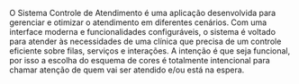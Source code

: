 O Sistema Controle de Atendimento é uma aplicação desenvolvida para gerenciar e otimizar o atendimento em diferentes cenários. Com uma interface moderna e funcionalidades configuráveis, o sistema é voltado para atender às necessidades de uma clínica  que precisa de um controle eficiente sobre filas, serviços e interações.
A intenção é que seja funcional, por isso a escolha do esquema de cores é totalmente intencional para chamar atenção de quem vai ser atendido e/ou está na espera.
